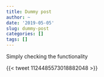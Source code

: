 ```yaml
---
title: Dummy post
author: ~
date: '2019-05-05'
slug: dummy-post
categories: []
tags: []
---
```


Simply checking the functionality

{{< tweet 1124485573018882048 >}}